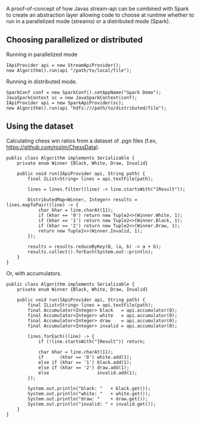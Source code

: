 A proof-of-concept of how Javas stream-api can be combined with Spark
to create an abstraction layer allowing code to choose at runtime whether to
run in a parallelized mode (streams) or a distributed mode (Spark).

Choosing parallelized or distributed
----------------
Running in parallelized mode

    IApiProvider api = new StreamApiProvider();
    new Algorithm().run(api "/path/to/local/file");

Running in distributed mode.

    SparkConf conf = new SparkConf().setAppName("Spark Demo");
    JavaSparkContext sc = new JavaSparkContext(conf);
    IApiProvider api = new SparkApiProvider(sc);
    new Algorithm().run(api "hdfs:///path/to/distributed/file");

Using the dataset
----------------

Calculating chess win ratios from a dataset of .pgn files (f.ex, https://github.com/rozim/ChessData).


    public class Algorithm implements Serializable {
        private enum Winner {Black, White, Draw, Invalid}

        public void run(IApiProvider api, String path) {
            final IList<String> lines = api.textFile(path);

            lines = lines.filter((line) -> line.startsWith("[Result"));
            
            DistributedMap<Winner, Integer> results = lines.mapToPair((line) -> {
                char khar = line.charAt(11);
                if (khar == '0') return new Tuple2<>(Winner.White, 1);
                if (khar == '1') return new Tuple2<>(Winner.Black, 1);
                if (khar == '2') return new Tuple2<>(Winner.Draw, 1);
                return new Tuple2<>(Winner.Invalid, 1);
            });
            
            results = results.reduceByKey(0, (a, b) -> a + b);
            results.collect().forEach(System.out::println);
        }
    }

Or, with accumulators.

    public class Algorithm implements Serializable {
        private enum Winner {Black, White, Draw, Invalid}

        public void run(IApiProvider api, String path) {
            final IList<String> lines = api.textFile(path);
            final Accumulator<Integer> black   = api.accumulator(0);
            final Accumulator<Integer> white   = api.accumulator(0);
            final Accumulator<Integer> draw    = api.accumulator(0);
            final Accumulator<Integer> invalid = api.accumulator(0);

            lines.forEach((line) -> {
                if (!line.startsWith("[Result")) return;

                char khar = line.charAt(11);
                if      (khar == '0') white.add(1);
                else if (khar == '1') black.add(1);
                else if (khar == '2') draw.add(1);
                else                  invalid.add(1);
            });

            System.out.println("black: "   + black.get());
            System.out.println("white: "   + white.get());
            System.out.println("draw: "    + draw.get());
            System.out.println("invalid: " + invalid.get());
        }
    }